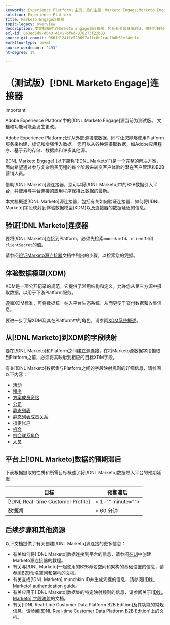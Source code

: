 ```yaml
---
keywords: Experience Platform；主页；热门主题；Marketo Engage;Marketo Engage;Marketo
solution: Experience Platform
title: Marketo Engage连接器
topic-legacy: overview
description: 本文档概述了Marketo Engage源连接器，包括有关其身份验证、映射和数据延迟的信息。
exl-id: 063ec5d9-d643-4141-bf6d-878273f22b33
source-git-commit: 0661d124ffe520697a1fc8e2cae7b0b61ef4edfc
workflow-type: tm+mt
source-wordcount: '493'
ht-degree: 1%

---
```


# （测试版）[!DNL Marketo Engage]连接器

>[!IMPORTANT]
>
>Adobe Experience Platform中的[!DNL Marketo Engage]源当前为测试版。 文档和功能可能会发生更改。

Adobe Experience Platform允许从外部源摄取数据，同时让您能够使用Platform服务来构建、标记和增强传入数据。 您可以从各种源摄取数据，如Adobe应用程序、基于云的存储、数据库和许多其他源。

[[!DNL Marketo Engage]](https://www.marketo.com/software/) (以下简称“[!DNL Marketo]”)是一个完整的解决方案，面向希望通过参与复杂购买历程的每个阶段来转变客户体验的潜在客户管理和B2B营销人员。

借助[!DNL Marketo]源连接器，您可以将[!DNL Marketo]中的B2B数据引入平台，并使用与平台连接的应用程序保持此数据的最新。

本文档概述[!DNL Marketo]源连接器，包括有关如何验证连接器、如何将[!DNL Marketo]字段映射到体验数据模型(XDM)以及连接器的数据延迟的信息。

## 验证[!DNL Marketo]连接器

要将[!DNL Marketo]连接到Platform，必须先检索`munchkinId`、`clientId`和`clientSecret`的值。

请参阅[验证Marketo源连接器](./marketo-auth.md)文档中列出的步骤，以检索您的凭据。

## 体验数据模型(XDM)

XDM是一项公开记录的规范，它提供了常用结构和定义，允许您从第三方源中摄取数据，以用于下游Platform服务。

遵循XDM标准，可将数据统一纳入平台生态系统，从而更便于交付数据和收集信息。

要进一步了解XDM及其在Platform中的角色，请参阅[XDM系统概述](../../../../xdm/home.md)。

## 从[!DNL Marketo]到XDM的字段映射

要在[!DNL Marketo]和Platform之间建立源连接，在将Marketo源数据字段摄取到Platform之前，必须将其映射到相应的目标XDM字段。

有关[!DNL Marketo]数据集与Platform之间的字段映射规则的详细信息，请参阅以下内容：

* [活动](../mapping/marketo.md#activities)
* [程序](../mapping/marketo.md#programs)
* [方案成员资格](../mapping/marketo.md#program-memberships)
* [公司](../mapping/marketo.md#companies)
* [静态列表](../mapping/marketo.md#static-lists)
* [静态列表成员关系](../mapping/marketo.md#static-list-memberships)
* [指定帐户](../mapping/marketo.md#named-accounts)
* [机会](../mapping/marketo.md#opportunities)
* [机会联系角色](../mapping/marketo.md#opportunity-contact-roles)
* [人员](../mapping/marketo.md#persons)

## 平台上[!DNL Marketo]数据的预期滞后

下表根据摄取的性质和所需目标概述了将[!DNL Marketo]数据导入平台的预期延迟：

| 目标 | 预期滞后 |
| ----------- | ---------------- |
| [!DNL Real-time Customer Profile] | &lt; 1=&quot;&quot; minute=&quot;&quot;> |
| 数据湖 | &lt; 60 分钟 |

## 后续步骤和其他资源

以下文档提供了有关创建[!DNL Marketo]源连接的更多信息：

* 有关如何将[!DNL Marketo]数据连接到平台的信息，请参阅[在UI](../../../tutorials/ui/create/adobe-applications/marketo.md)中创建Marketo源连接器的教程。
* 有关与[!DNL Marketo]一起使用的B2B命名空间和架构的基础设置的信息，请参阅[B2B命名空间和架构](./marketo-namespaces.md)的文档。
* 有关查找[!DNL Marketo] munchkin ID并生成凭据的信息，请参阅[[!DNL Marketo] authentication guide](./marketo-auth.md)。
* 有关应用于[!DNL Marketo]数据集的特定映射规则的信息，请参阅关于[[!DNL Marketo] 字段映射](../mapping/marketo.md)的文档。
* 有关[!DNL Real-time Customer Data Platform B2B Edition]及其功能的常规信息，请参阅[[!DNL Real-time Customer Data Platform B2B Edition]](../../../../rtcdp/b2b-overview.md)上的文档。
